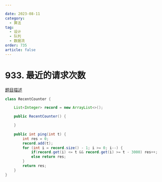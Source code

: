 ```yaml
---

date: 2023-08-11
category: 
  - 算法
tag: 
  - 设计
  - 队列
  - 数据流
order: 735
article: false
---
```


# 933. 最近的请求次数

<Badge text="简单" type="tip" vertical="middle" />

[题目描述](https://leetcode.cn/problems/number-of-recent-calls/description/?envType=study-plan-v2&envId=leetcode-75)

```java
class RecentCounter {

    List<Integer> record = new ArrayList<>();

    public RecentCounter() {

    }
    
    public int ping(int t) {
        int res = 0;
        record.add(t);
        for (int i = record.size() - 1; i >= 0; i--) {
            if(record.get(i) <= t && record.get(i) >= t - 3000) res++;
            else return res;
        }
        return res;
    }
}
```